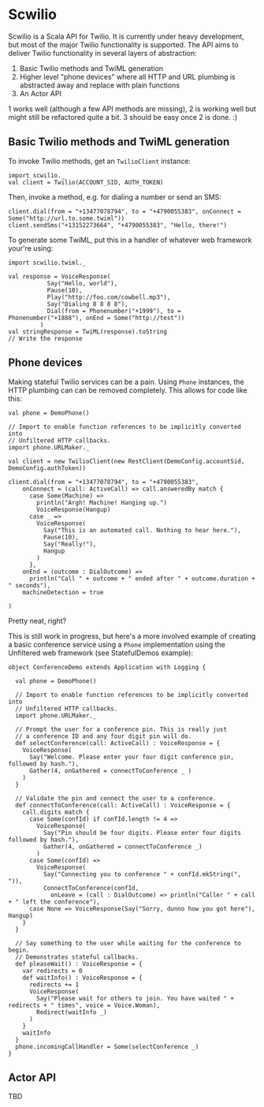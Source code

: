 # Scwilio

Scwilio is a Scala API for Twilio. It is currently under heavy development, but most of the major Twilio functionality
is supported. The API aims to deliver Twilio functionality in several layers of abstraction:

1. Basic Twilio methods and TwiML generation
2. Higher level "phone devices" where all HTTP and URL plumbing is abstracted away and replace with plain functions
3. An Actor API

1 works well (although a few API methods are missing), 2 is working well but might still be refactored quite a bit.
3 should be easy once 2 is done. :)

## Basic Twilio methods and TwiML generation

To invoke Twilio methods, get an `TwilioClient` instance:

    import scwilio._
    val client = Twilio(ACCOUNT_SID, AUTH_TOKEN)

Then, invoke a method, e.g. for dialing a number or send an SMS:

    client.dial(from = "+13477078794", to = "+4790055383", onConnect = Some("http://url.to.some.twiml"))
    client.sendSms("+13152273664", "+4790055383", "Hello, there!")

To generate some TwiML, put this in a handler of whatever web framework your're using:

    import scwilio.twiml._

    val response = VoiceResponse(
               Say("Hello, world"),
               Pause(10),
               Play("http://foo.com/cowbell.mp3"),
               Say("Dialing 8 8 8 8"),
               Dial(from = Phonenumber("+1999"), to = Phonenumber("+1888"), onEnd = Some("http://test"))
             )
    val stringResponse = TwiML(response).toString
    // Write the response

## Phone devices

Making stateful Twilio services can be a pain. Using `Phone` instances, the HTTP plumbing can
can be removed completely. This allows for code like this:

    val phone = DemoPhone()

    // Import to enable function references to be implicitly converted into
    // Unfiltered HTTP callbacks.
    import phone.URLMaker._

    val client = new TwilioClient(new RestClient(DemoConfig.accountSid, DemoConfig.authToken))

    client.dial(from = "+13477078794", to = "+4790055383",
        onConnect = (call: ActiveCall) => call.answeredBy match {
          case Some(Machine) =>
            println("Argh! Machine! Hanging up.")
            VoiceResponse(Hangup)
          case _ =>
            VoiceResponse(
              Say("This is an automated call. Nothing to hear here."),
              Pause(10),
              Say("Really!"),
              Hangup
            )
          },
        onEnd = (outcome : DialOutcome) =>
          println("Call " + outcome + " ended after " + outcome.duration + " seconds"),
        machineDetection = true

    )

Pretty neat, right?

This is still work in progress, but here's a more involved example of creating a basic conference
service using a `Phone` implementation using the Unfiltered web framework (see StatefulDemos example):

    object ConferenceDemo extends Application with Logging {

      val phone = DemoPhone()

      // Import to enable function references to be implicitly converted into
      // Unfiltered HTTP callbacks.
      import phone.URLMaker._

      // Prompt the user for a conference pin. This is really just
      // a conference ID and any four digit pin will do.
      def selectConference(call: ActiveCall) : VoiceResponse = {
        VoiceResponse(
          Say("Welcome. Please enter your four digit conference pin, followed by hash."),
          Gather(4, onGathered = connectToConference _ )
        )
      }

      // Validate the pin and connect the user to a conference.
      def connectToConference(call: ActiveCall) : VoiceResponse = {
        call.digits match {
          case Some(confId) if confId.length != 4 =>
            VoiceResponse(
              Say("Pin should be four digits. Please enter four digits followed by hash."),
              Gather(4, onGathered = connectToConference _)
            )
          case Some(confId) =>
            VoiceResponse(
              Say("Connecting you to conference " + confId.mkString(", ")),
              ConnectToConference(confId,
                onLeave = (call : DialOutcome) => println("Caller " + call + " left the conference"),
          case None => VoiceResponse(Say("Sorry, dunno how you got here"), Hangup)
        }
      }

      // Say something to the user while waiting for the conference to begin.
      // Demonstrates stateful callbacks.
      def pleaseWait() : VoiceResponse = {
        var redirects = 0
        def waitInfo() : VoiceResponse = {
          redirects += 1
          VoiceResponse(
            Say("Please wait for others to join. You have waited " + redirects + " times", voice = Voice.Woman),
            Redirect(waitInfo _)
          )
        }
        waitInfo
      }
      phone.incomingCallHandler = Some(selectConference _)
    }

## Actor API
TBD
